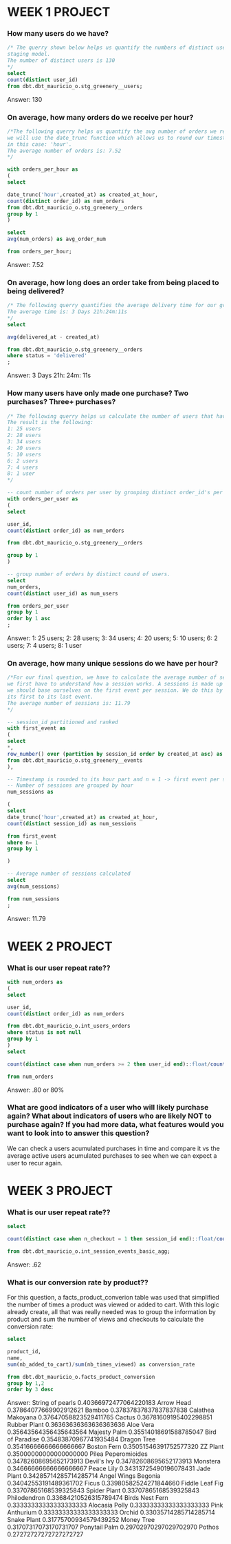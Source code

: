 # WEEK 1 PROJECT

### How many users do we have?

``` sql
/* The querry shown below helps us quantify the numbers of distinct users found in our greenery__users 
staging model. 
The number of distinct users is 130 
*/
select
count(distinct user_id)
from dbt.dbt_mauricio_o.stg_greenery__users;

```
Answer: 130

### On average, how many orders do we receive per hour?

``` sql
/*The following querry helps us quantify the avg number of orders we recieve per hour, to do this
we will use the date_trunc function which allows us to round our timestamps to our specified precision,
in this case: 'hour'.
The average number of orders is: 7.52
*/

with orders_per_hour as
(
select

date_trunc('hour',created_at) as created_at_hour,
count(distinct order_id) as num_orders
from dbt.dbt_mauricio_o.stg_greenery__orders
group by 1
)

select
avg(num_orders) as avg_order_num

from orders_per_hour;
```
Answer: 7.52

### On average, how long does an order take from being placed to being delivered?

``` sql
/* The following querry quantifies the average delivery time for our greenery__orders view. 
The average time is: 3 Days 21h:24m:11s
*/
select

avg(delivered_at - created_at)

from dbt.dbt_mauricio_o.stg_greenery__orders
where status = 'delivered'
;

```
Answer: 3 Days 21h: 24m: 11s

### How many users have only made one purchase? Two purchases? Three+ purchases?

``` sql
/* The following querry helps us calculate the number of users that have placed n-number of purchases.
The result is the following: 
1: 25 users
2: 28 users
3: 34 users
4: 20 users
5: 10 users
6: 2 users
7: 4 users
8: 1 user
*/

-- count number of orders per user by grouping distinct order_id's per user_id
with orders_per_user as
(
select

user_id,
count(distinct order_id) as num_orders

from dbt.dbt_mauricio_o.stg_greenery__orders

group by 1
)

-- group number of orders by distinct cound of users.
select
num_orders,
count(distinct user_id) as num_users

from orders_per_user
group by 1
order by 1 asc
;
```
Answer: 1: 25 users; 2: 28 users; 3: 34 users; 4: 20 users; 5: 10 users; 6: 2 users; 7: 4 users; 8: 1 user


### On average, how many unique sessions do we have per hour?

``` sql
/*For our final question, we have to calculate the average number of sessions per hour. To do this
we first have to understand how a session works. A sessions is made up of multiple events, therefore,
we should base ourselves on the first event per session. We do this by numbering each session from
its first to its last event.
The average number of sessions is: 11.79
*/

-- session_id partitioned and ranked
with first_event as
(
select
*,
row_number() over (partition by session_id order by created_at asc) as n
from dbt.dbt_mauricio_o.stg_greenery__events
),

-- Timestamp is rounded to its hour part and n = 1 -> first event per session.
-- Number of sessions are grouped by hour
num_sessions as

(
select
date_trunc('hour',created_at) as created_at_hour,
count(distinct session_id) as num_sessions

from first_event
where n= 1
group by 1

)

-- Average number of sessions calculated
select
avg(num_sessions)

from num_sessions
;
```
Answer: 11.79

# WEEK 2 PROJECT

### What is our user repeat rate??
```sql
with num_orders as
(
select

user_id,
count(distinct order_id) as num_orders

from dbt.dbt_mauricio_o.int_users_orders
where status is not null
group by 1
)
select

count(distinct case when num_orders >= 2 then user_id end)::float/count(distinct user_id)::float as repeat_rate

from num_orders
```
Answer: .80 or 80%

### What are good indicators of a user who will likely purchase again? What about indicators of users who are likely NOT to purchase again? If you had more data, what features would you want to look into to answer this question?
We can check a users acumulated purchases in time and compare it vs the average active users acumulated purchases to see when we can expect a user to recur again.


# WEEK 3 PROJECT

### What is our user repeat rate??
```sql
select

count(distinct case when n_checkout = 1 then session_id end)::float/count(distinct session_id)::float

from dbt.dbt_mauricio_o.int_session_events_basic_agg;
```
Answer: .62

### What is our conversion rate by product??
For this question, a facts_product_converion table was used that simplified the number of times a product was viewed or added to cart. With this logic already create, all that was really needed was to group the information by product and sum the number of views and checkouts to calculate the conversion rate:
```sql
select

product_id,
name,
sum(nb_added_to_cart)/sum(nb_times_viewed) as conversion_rate

from dbt.dbt_mauricio_o.facts_product_conversion
group by 1,2
order by 3 desc
```
Answer:
String of pearls
0.40366972477064220183
Arrow Head
0.37864077669902912621
Bamboo
0.37837837837837837838
Calathea Makoyana
0.37647058823529411765
Cactus
0.36781609195402298851
Rubber Plant
0.36363636363636363636
Aloe Vera
0.35643564356435643564
Majesty Palm
0.35514018691588785047
Bird of Paradise
0.35483870967741935484
Dragon Tree
0.35416666666666666667
Boston Fern
0.35051546391752577320
ZZ Plant
0.35000000000000000000
Pilea Peperomioides
0.34782608695652173913
Devil's Ivy
0.34782608695652173913
Monstera
0.34666666666666666667
Peace Lily
0.34313725490196078431
Jade Plant
0.34285714285714285714
Angel Wings Begonia
0.34042553191489361702
Ficus
0.33980582524271844660
Fiddle Leaf Fig
0.33707865168539325843
Spider Plant
0.33707865168539325843
Philodendron
0.33684210526315789474
Birds Nest Fern
0.33333333333333333333
Alocasia Polly
0.33333333333333333333
Pink Anthurium
0.33333333333333333333
Orchid
0.33035714285714285714
Snake Plant
0.31775700934579439252
Money Tree
0.31707317073170731707
Ponytail Palm
0.29702970297029702970
Pothos
0.27272727272727272727